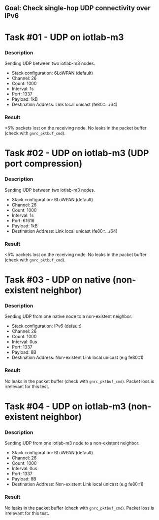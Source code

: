 ## Goal: Check single-hop UDP connectivity over IPv6

Task #01 - UDP on iotlab-m3
===========================
### Description

Sending UDP between two iotlab-m3 nodes.
* Stack configuration:    6LoWPAN (default)
* Channel:                26
* Count:                  1000
* Interval:               1s
* Port:                   1337
* Payload:                1kB
* Destination Address:    Link local unicast (fe80::.../64)

### Result

<5% packets lost on the receiving node.
No leaks in the packet buffer (check with `gnrc_pktbuf_cmd`).

Task #02 - UDP on iotlab-m3 (UDP port compression)
==================================================
### Description

Sending UDP between two iotlab-m3 nodes.
* Stack configuration:    6LoWPAN (default)
* Channel:                26
* Count:                  1000
* Interval:               1s
* Port:                   61616
* Payload:                1kB
* Destination Address:    Link local unicast (fe80::.../64)

### Result

<5% packets lost on the receiving node.
No leaks in the packet buffer (check with `gnrc_pktbuf_cmd`).

Task #03 - UDP on native (non-existent neighbor)
================================================
### Description

Sending UDP from one native node to a non-existent neighbor.
* Stack configuration:    IPv6 (default)
* Channel:                26
* Count:                  1000
* Interval:               0us
* Port:                   1337
* Payload:                8B
* Destination Address:    Non-existent Link local unicast (e.g fe80::1)

### Result

No leaks in the packet buffer (check with `gnrc_pktbuf_cmd`).
Packet loss is irrelevant for this test.

Task #04 - UDP on iotlab-m3 (non-existent neighbor)
===================================================
### Description

Sending UDP from one iotlab-m3 node to a non-existent neighbor.
* Stack configuration:    6LoWPAN (default)
* Channel:                26
* Count:                  1000
* Interval:               0us
* Port:                   1337
* Payload:                8B
* Destination Address:    Non-existent Link local unicast (e.g fe80::1)

### Result

No leaks in the packet buffer (check with `gnrc_pktbuf_cmd`).
Packet loss is irrelevant for this test.
